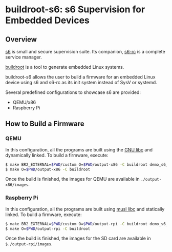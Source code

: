 # buildroot-s6: s6 Supervision for Embedded Devices

## Overview

[s6](http://skarnet.org/software/s6/) is small and secure supervision suite.
Its companion, [s6-rc](http://skarnet.org/software/s6-rc/) is a complete
service manager.

[buildroot](http://buildroot.org/) is a tool to generate embedded Linux systems.

buildroot-s6 allows the user to build a firmware for an embedded Linux device
using s6 and s6-rc as its init system instead of SysV or systemd.

Several predefined configurations to showcase s6 are provided:

- QEMU/x86
- Raspberry Pi

## How to Build a Firmware

### QEMU

In this configuration, all the programs are built using the
[GNU libc](https://www.gnu.org/software/libc/) and dynamically linked. To build
a firmware, execute:

```sh
$ make BR2_EXTERNAL=$PWD/custom O=$PWD/output-x86 -C buildroot demo_s6_qemu_x86_defconfig
$ make O=$PWD/output-x86 -C buildroot
```

Once the build is finished, the images for QEMU are available in
``./output-x86/images``.

### Raspberry Pi

In this configuration, all the programs are built using
[musl libc](http://www.musl-libc.org/) and statically linked. To build a
firmware, execute:

```sh
$ make BR2_EXTERNAL=$PWD/custom O=$PWD/output-rpi -C buildroot demo_s6_rpi_defconfig
$ make O=$PWD/output-rpi -C buildroot
```

Once the build is finished, the images for the SD card are available in
``$./output-rpi/images``.
